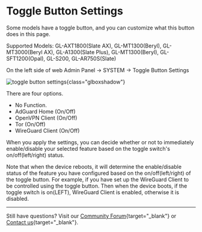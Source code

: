 # Toggle Button Settings

Some models have a toggle button, and you can customize what this button does in this page.

Supported Models: GL-AXT1800(Slate AX), GL-MT1300(Beryl), GL-MT3000(Beryl AX), GL-A1300(Slate Plus), GL-MT1300(Beryl), GL-SFT1200(Opal), GL-S200, GL-AR750S(Slate)

On the left side of web Admin Panel -> SYSTEM -> Toggle Button Settings

![toggle button settings](https://static.gl-inet.com/docs/router/en/4/interface_guide/toggle_button_settings/toggle_button_settings.png){class="glboxshadow"}

There are four options.

- No Function.
- AdGuard Home (On/Off)
- OpenVPN Client (On/Off)
- Tor (On/Off)
- WireGuard Client (On/Off)

When you apply the settings, you can decide whether or not to immediately enable/disable your selected feature based on the toggle switch's on/off(left/right) status.

Note that when the device reboots, it will determine the enable/disable status of the feature you have configured based on the on/off(left/right) of the toggle button. For example, if you have set up the WireGuard Client to be controlled using the toggle button. Then when the device boots, if the toggle switch is on(LEFT), WireGuard Client is enabled, otherwise it is disabled.

---

Still have questions? Visit our [Community Forum](https://forum.gl-inet.com){target="_blank"} or [Contact us](https://www.gl-inet.com/contacts/){target="_blank"}.
